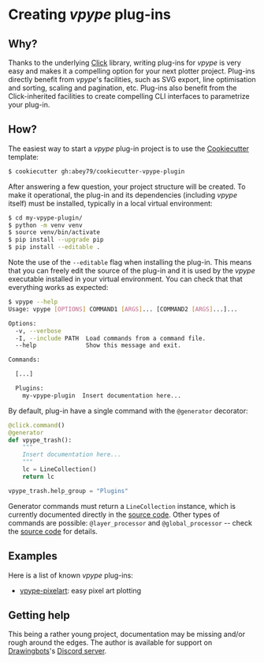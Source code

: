 # Creating _vpype_ plug-ins

## Why?

Thanks to the underlying [Click](https://click.palletsprojects.com/) library, writing plug-ins for _vpype_ is very
easy and makes it a compelling option for your next plotter project. Plug-ins directly benefit from _vpype_'s
facilities, such as SVG export, line optimisation and sorting, scaling and pagination, etc. Plug-ins also benefit from
the Click-inherited facilities to create compelling CLI interfaces to parametrize your plug-in.


## How?

The easiest way to start a _vpype_ plug-in project is to use the [Cookiecutter](https://cookiecutter.readthedocs.io/)
template:

```bash
$ cookiecutter gh:abey79/cookiecutter-vpype-plugin
```

After answering a few question, your project structure will be created. To make it operational, the plug-in and its
dependencies (including _vpype_ itself) must be installed, typically in a local virtual environment:

```bash
$ cd my-vpype-plugin/
$ python -m venv venv
$ source venv/bin/activate
$ pip install --upgrade pip
$ pip install --editable .
```

Note the use of the `--editable` flag when installing the plug-in. This means that you can freely edit the source of
the plug-in and it is used by the _vpype_ executable installed in your virtual environment. You can check that that
everything works as expected:

```bash
$ vpype --help
Usage: vpype [OPTIONS] COMMAND1 [ARGS]... [COMMAND2 [ARGS]...]...

Options:
  -v, --verbose
  -I, --include PATH  Load commands from a command file.
  --help              Show this message and exit.

Commands:

  [...]

  Plugins:
    my-vpype-plugin  Insert documentation here...
```

By default, plug-in have a single command with the `@generator` decorator:

```python
@click.command()
@generator
def vpype_trash():
    """
    Insert documentation here...
    """
    lc = LineCollection()
    return lc

vpype_trash.help_group = "Plugins"
```

Generator commands must return a `LineCollection` instance, which is currently documented directly in the
[source code](https://github.com/abey79/vpype/blob/master/vpype/model.py). Other types of commands are possible:
`@layer_processor` and `@global_processor` -- check the
[source code](https://github.com/abey79/vpype/blob/master/vpype/decorators.py) for details.


## Examples

Here is a list of known _vpype_ plug-ins:
- [vpype-pixelart](https://github.com/abey79/vpype-pixelart): easy pixel art plotting


## Getting help

This being a rather young project, documentation may be missing and/or rough around the edges. The author is available
for support on [Drawingbots](https://drawingbots.net)'s [Discord server](https://discordapp.com/invite/XHP3dBg).
